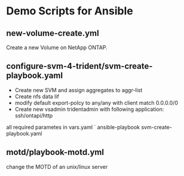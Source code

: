 # Demo Scripts for Ansible

## new-volume-create.yml
Create a new Volume on NetApp ONTAP.

## configure-svm-4-trident/svm-create-playbook.yaml
* Create new SVM and assign aggregates to aggr-list
* Create nfs data lif
* modify default export-polcy to any/any with client match 0.0.0.0/0
* Create new vsadmin tridentadmin with following application: ssh/ontapi/http

all required parametes in vars.yaml
´ ansible-playbook svm-create-playbook.yaml

##  motd/playbook-motd.yml
change the MOTD of an unix/linux server
